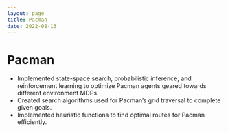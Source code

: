 ```yaml
---
layout: page
title: Pacman
date: 2022-08-13
---
```


# Pacman

* Implemented state-space search, probabilistic inference, and reinforcement learning to
optimize Pacman agents geared towards different environment MDPs.
* Created search algorithms used for Pacman’s grid traversal to complete given goals.
* Implemented heuristic functions to find optimal routes for Pacman efficiently.